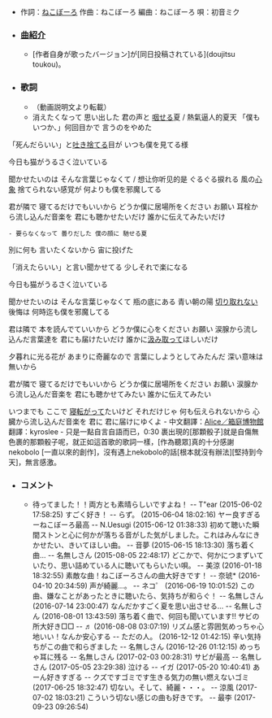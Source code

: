 - 作詞：[ねこぼーろ](https://w.atwiki.jp/hmiku/pages/13382.html)
作曲：ねこぼーろ
編曲：ねこぼーろ
唄：初音ミク
- ### [曲紹介](https://w.atwiki.jp/hmiku/pages/32149.html)
    - [作者自身が歌ったバージョン]が[同日投稿されている](doujitsu toukou)。
- ### 歌詞
    - （動画説明文より転載）
    - 消えたくなって 思い出した 君の声と [咽せる](((puQvxf4DV)))夏 / 熱氣逼人的夏天
「僕もいつか、」何回目かで 言うのをやめた

「死んだらいい」と[吐き捨てる](((WPE6CzMOy)))目が
いつも僕を見てる様

今日も猫がうるさく泣いている

聞かせたいのは そんな言葉じゃなくて / 想让你听见的是
ぐるぐる捩れる 風の[心象](((07WU33m0h)))
捨てられない感覚が
何よりも僕を邪魔してる

君が隣で 寝てるだけでもいいから
どうか僕に居場所をください お願い
耳栓から流し込んだ音楽を
君にも聴かせたいだけ 誰かに伝えてみたいだけ


    - 要らなくなって 曇りだした 僕の顔に 馳せる夏
別に何も 言いたくないから 宙に投げた

「消えたらいい」と言い聞かせてる
少しそれで楽になる

今日も猫がうるさく泣いている

聞かせたいのは そんな言葉じゃなくて
瓶の底にある 青い朝の陽
[切り取れない](((9QINi_tGg)))後悔は
何時迄も僕を邪魔してる

君は隣で 本を読んでていいから
どうか僕に心をください お願い
涙腺から流し込んだ言葉達を
君にも届けたいだけ 誰かに[汲み取って](((oVr0FMgOe)))ほしいだけ

夕暮れに光る花が
あまりに奇麗なので
言葉にしようとしてみたんだ
深い意味は無いから

君が隣で 寝てるだけでもいいから
どうか僕に居場所をください お願い
涙腺から流し込んだ音楽を
君にも聴かせてみたい 誰かに伝えてみたい

いつまでも ここで [寝転がって](((QMAVRIFfB)))たいけど
それだけじゃ 何も伝えられないから
心臓から流し込んだ音楽を
君に 君に届けにゆくよ
    - 中文翻譯：[Alice／箱庭博物館](https://w.atwiki.jp/vocaloidchly/pages/7227.html)
翻譯：kyroslee
        - 只是一點自言自語而已，0:30 裹出現的[那顆骰子]就是自傷無色裹的那顆骰子呢，就正如這首歌的歌詞一樣，[作為聽眾]真的十分感謝 nekobolo [一直以來的創作]，沒有遇上nekobolo的話[根本就沒有辦法][堅持到今天]，無言感激。
- ### コメント
    - 待ってました！！両方とも素晴らしいですよね！ -- T"ear (2015-06-02 17:58:25)
すごく好き！ -- らず。 (2015-06-04 18:02:16)
ヤー良すぎるーねこぼーろ最高 -- N.Uesugi (2015-06-12 01:38:33)
初めて聴いた瞬間ストンと心に何かが落ちる音がした気がしました。これはみんなにきかせたい、きいてほしい曲。 -- 音夢 (2015-06-15 18:13:30)
落ち着く曲… -- 名無しさん (2015-08-05 22:48:17)
どこかで、何かにつまずいていたり、思い詰めている人に聴いてもらいたい唄。 -- 美涼 (2016-01-18 18:32:55)
素敵な曲！ねこぼーろさんの曲大好きです！ -- 奈琥* (2016-04-10 20:34:59)
声が綺麗…。 -- ネコ゜ (2016-06-19 10:01:52)
この曲、嫌なことがあったときに聴いたら、気持ちが和らぐ！ -- 名無しさん (2016-07-14 23:00:47)
なんだかすごく夏を思い出させる… -- 名無しさん (2016-08-01 13:43:59)
落ち着く曲で、何回も聞いています!! サビの所大好き□□ -- ♬ (2016-08-08 03:07:19)
リズム感と雰囲気めっちゃ心地いい！なんか安心する -- ただの人。 (2016-12-12 01:42:15)
辛い気持ちがこの曲で和らぎました -- 名無しさん (2016-12-26 01:12:15)
めっちゃ耳に残る -- 名無しさん (2017-02-03 00:28:31)
サビが最高 -- 名無しさん (2017-05-05 23:29:38)
泣ける -- イガ (2017-05-20 10:40:41)
あーん好きすぎる -- クズですゴミです生きる気力の無い燃えないゴミ (2017-06-25 18:32:47)
切ない。そして、綺麗・・・。 -- 涼風 (2017-07-02 18:03:21)
こういう切ない感じの曲も好きです。 -- 最李 (2017-09-23 09:26:54)
